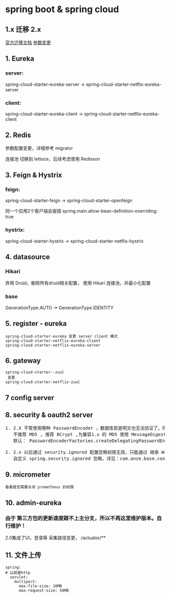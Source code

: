 # spring boot & spring cloud

## 1.x 迁移 2.x
[官方迁移文档](https://github.com/spring-projects/spring-boot/wiki/Spring-Boot-2.0-Migration-Guide)
[参数变更](https://github.com/spring-projects/spring-boot/wiki/Spring-Boot-2.0-Configuration-Changelog)

## 1. Eureka
### server: 
spring-cloud-starter-eureka-server → spring-cloud-starter-netflix-eureka-server

### client: 
spring-cloud-starter-eureka-client → spring-cloud-starter-netflix-eureka-client


## 2. Redis
参数配置变更，详细参考 migrator

连接池 切换到 lettuce，后续考虑使用 Redisson

## 3. Feign & Hystrix
### feign: 
spring-cloud-starter-feign -> spring-cloud-starter-openfeign

同一个应用2个客户端会报错 spring.main.allow-bean-definition-overriding: true
### hystrix: 

spring-cloud-starter-hystrix -> spring-cloud-starter-netflix-hystrix


## 4. datasource
### Hikari 
弃用 Druid，删除所有druid相关配置，
使用 Hikari 连接池，并最小化配置

### base

GenerationType.AUTO -> GenerationType.IDENTITY

## 5. register - eureka
    spring-cloud-starter-eureka 变更 server client 模式
    spring-cloud-starter-netflix-eureka-client
    spring-cloud-starter-netflix-eureka-server

## 6. gateway
    spring-cloud-starter--zuul
     变更
    spring-cloud-starter-netflix-zuul

## 7 config server

## 8. security & oauth2 server

<pre>
1. 2.X 不管使用哪种 PasswordEncoder ，数据库若是明文也无法验证了。所以必须加密，
   不推荐 MD5 , 推荐 BCrypt ,为兼容1.x 的 MD5 使用 MessageDigestPasswordEncoder
   默认： PasswordEncoderFactories.createDelegatingPasswordEncoder()

2. 2.x 以后通过 security.ignored 配置忽略权限无效，只能通过 继承 WebSecurityConfigurerAdapter 来实现。
   自定义 spring.security.ignored 忽略，详见：com.anze.base.config.SecurityProperties
</pre>

## 9. micrometer
    看看是否需要关闭 prometheus 的权限

## 10. admin-eureka
###  由于 第三方包的更新速度跟不上主分支，所以不再这里维护版本。自行维护！
2.0集成了UI，登录等
采集路径变更，  /actuator/**


## 11. 文件上传
    spring:
    # 以前是http
      servlet:
        multipart:
          max-file-size: 10MB
          max-request-size: 50MB
